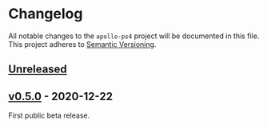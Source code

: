 # Changelog

All notable changes to the `apollo-ps4` project will be documented in this file. This project adheres to [Semantic Versioning](https://semver.org/spec/v2.0.0.html).

## [Unreleased]()

## [v0.5.0](https://github.com/bucanero/apollo-ps4/releases/tag/v0.5.0) - 2020-12-22

First public beta release.
